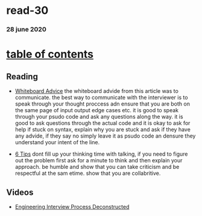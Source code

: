 # read-30
### 28 june 2020
# [table of contents](https://h-griffin.github.io/reading-notes-401/)

## Reading
- [Whiteboard Advice](https://hackernoon.com/the-best-whiteboard-interview-advice-i-ever-received-3ebbfa72e4a)
the whiteboard advide from this article was to communicate. the best way to communicate with the interviewer is to speak through your thought proccess adn ensure that you are both on the same page of input output edge cases etc. it is good to speak through your psudo code and ask any questions along the way. it is good to ask questions through the actual code and it is okay to ask for help if stuck on syntax, explain why you are stuck and ask if they have any advide, if they say no simply leave it as psudo code an densure they understand your intent of the line.


- [6 Tips](https://blog.usejournal.com/6-tips-to-ace-a-whiteboard-programming-interview-f06c1b378bc6)
dont fill up your thinking time with talking, if you need to figure out the problem first ask for a minute to think and then explain your approach. be humble and show that you can take criticism and be respectful at the sam etime. show that you are collabritive. 

## Videos
- [Engineering Interview Process Deconstructed](https://www.youtube.com/watch?v=KdXAUst8bdo)


